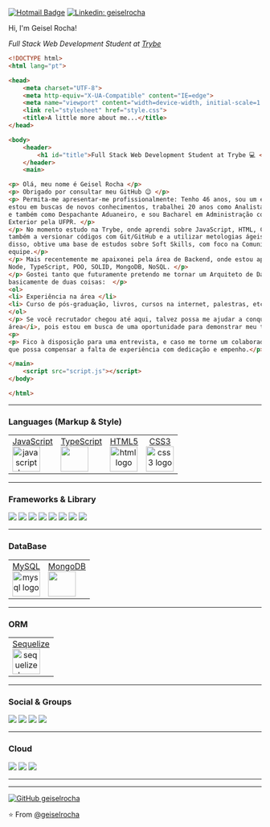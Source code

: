 [![Hotmail Badge](https://img.shields.io/badge/-Hotmail-0078D4?style=flat-square&logo=microsoft-outlook&logoColor=white&link=mailto:geiselrocha@hotmail.com)](mailto:geiselrocha@hotmail.com)
[![Linkedin: geiselrocha](https://img.shields.io/badge/-geiselrocha-blue?style=flat-square&logo=Linkedin&logoColor=white&link=https://www.linkedin.com/in/geisel-rocha-geiselrocha/)](https://www.linkedin.com/in/geisel-rocha-geiselrocha/)

Hi, I'm Geisel Rocha! 
<p><em>Full Stack Web Development Student at <a href="https://www.betrybe.com/">Trybe</a></em></p>

```html
<!DOCTYPE html>
<html lang="pt">

<head>
    <meta charset="UTF-8">
    <meta http-equiv="X-UA-Compatible" content="IE=edge">
    <meta name="viewport" content="width=device-width, initial-scale=1.0">
    <link rel="stylesheet" href="style.css">
    <title>A little more about me...</title>
</head>

<body>
    <header>
        <h1 id="title">Full Stack Web Development Student at Trybe 💻 </h1>
    </header>
    <main>

<p> Olá, meu nome é Geisel Rocha </p>
<p> Obrigado por consultar meu GitHub 😉 </p>
<p> Permita-me apresentar-me profissionalmente: Tenho 46 anos, sou um empreendedor e atualmente 
estou em buscas de novos conhecimentos, trabalhei 20 anos como Analista de Importação/Exportação 
e também como Despachante Aduaneiro, e sou Bacharel em Administração com Habilitação em Comércio 
Exterior pela UFPR. </p>
</p> No momento estudo na Trybe, onde aprendi sobre JavaScript, HTML, CSS, React, Redux. Aprendi 
também a versionar códigos com Git/GitHub e a utilizar metologias ágeis como Scrum e Kanban. Além 
disso, obtive uma base de estudos sobre Soft Skills, com foco na Comunicação e no trabalho em 
equipe.</p>
</p> Mais recentemente me apaixonei pela área de Backend, onde estou aprendendo sobre Docker, MySQL, 
Node, TypeScript, POO, SOLID, MongoDB, NoSQL. </p>
</p> Gostei tanto que futuramente pretendo me tornar um Arquiteto de Dados, e para isto vou precisar 
basicamente de duas coisas:  </p>
<ol>
<li> Experiência na área </li>
<li> Curso de pós-graduação, livros, cursos na internet, palestras, etc. </li>
</ol>
</p> Se você recrutador chegou até aqui, talvez possa me ajudar a conquistar a  <i>experiência na 
área</i>, pois estou em busca de uma oportunidade para demonstrar meu talento e minhas habilidades. 
<p> 
<p> Fico à disposição para uma entrevista, e caso me torne um colaborador na sua empresa, acredito 
que possa compensar a falta de experiência com dedicação e empenho.</p>

</main>
    <script src="script.js"></script>
</body>

</html>
``` 
<hr />

### Languages (Markup & Style)
<div>
  <table>
    <tr>
      <td>
        <a href="https://www.javascript.com/" target="_blank" align="center">
        <div>JavaScript</div>
        <img src="https://cdn.jsdelivr.net/gh/devicons/devicon/icons/javascript/javascript-original.svg" height="50" width="55" alt="javascript logo"  />
        </a>
      </td>
      <td>
        <a href="https://www.typescriptlang.org/" target="_blank" align="center">
        <div>TypeScript</div>
        <img src="https://cdn.jsdelivr.net/gh/devicons/devicon/icons/typescript/typescript-original.svg" height="50" width="55" />
        </a>
      </td>
      <td>
        <a href="https://developer.mozilla.org/pt-BR/docs/Web/HTML" target="_blank" align="center">
        <div>HTML5</div>
        <img src="https://cdn.jsdelivr.net/gh/devicons/devicon/icons/html5/html5-original.svg" height="50" width="55" alt="html logo" />
        </a>
      </td>
      <td>
        <a href="https://developer.mozilla.org/pt-BR/docs/Web/CSS" target="_blank" align="center">
        <div>CSS3</div>
        <img src="https://cdn.jsdelivr.net/gh/devicons/devicon/icons/css3/css3-original.svg" height="50" width="55" alt="css3 logo"  />
        </a>
      </td>
    </tr>
  </table>
</div>

</div>
<hr />

### Frameworks & Library
<div>
  <img src="https://img.shields.io/badge/chai-A30701?style=for-the-badge&logo=chai&logoColor=white" />
  <img src="https://img.shields.io/badge/Docker-2CA5E0?style=for-the-badge&logo=docker&logoColor=white" />
  <img src="https://img.shields.io/badge/Express.js-000000?style=for-the-badge&logo=express&logoColor=white" />
  <img src="https://img.shields.io/badge/Insomnia-5849be?style=for-the-badge&logo=Insomnia&logoColor=white" />
  <img src="https://img.shields.io/badge/JWT-000000?style=for-the-badge&logo=JSON%20web%20tokens&logoColor=white" />
  <img src="https://img.shields.io/badge/Node.js-43853D?style=for-the-badge&logo=node.js&logoColor=white" />
  <img src="https://img.shields.io/badge/React-20232A?style=for-the-badge&logo=react&logoColor=61DAFB" />
  <img src="https://img.shields.io/badge/Redux-593D88?style=for-the-badge&logo=redux&logoColor=white" />
</div>
<hr />

### DataBase
<div>
  <table>
  <tr>
  <td>
    <a href="https://www.mysql.com/" target="_blank" align="center">
      <div>MySQL</div>
      <img src="https://cdn.jsdelivr.net/gh/devicons/devicon/icons/mysql/mysql-original.svg" height="50" width="55" alt="mysql logo"  />
    </a>
  </td>
   <td>
    <a href="https://www.mongodb.com/" target="_blank" align="center">
      <div>MongoDB</div>
      <img src="https://cdn.jsdelivr.net/gh/devicons/devicon/icons/mongodb/mongodb-original.svg" height="50" width="55"/>
    </a>
  </td>
  </tr>
  </table>
</div>
<hr />

### ORM
<div>
  <table>
    <tr>
      <td>
        <a href="https://sequelize.org/" target="_blank" align="center">
        <div>Sequelize</div>
        <img src="https://sequelize.org/img/logo.svg" height="50" width="55" alt="sequelize logo"  />
        </a>
      </td>
    </tr>
  </table>
 </div>
<hr />

### Social & Groups
<div>
  <img src="https://img.shields.io/badge/GIT-E44C30?style=for-the-badge&logo=git&logoColor=white" />
  <img src="https://img.shields.io/badge/Google%20Meet-00897B?style=for-the-badge&logo=google-meet&logoColor=white" />
  <img src="https://img.shields.io/badge/Slack-4A154B?style=for-the-badge&logo=slack&logoColor=white" />
  <img src="https://img.shields.io/badge/Zoom-2D8CFF?style=for-the-badge&logo=zoom&logoColor=white" />
</div>
<hr />

### Cloud
<div>
  <img src="https://img.shields.io/badge/Heroku-430098?style=for-the-badge&logo=heroku&logoColor=white" />
  <img src="https://img.shields.io/badge/Railway-131415?style=for-the-badge&logo=railway&logoColor=white" />
  <img src="https://img.shields.io/badge/Vercel-000000?style=for-the-badge&logo=vercel&logoColor=white" />
</div>
<hr />


---
[![GitHub geiselrocha](https://img.shields.io/github/followers/geiselrocha?label=follow&style=social)](https://github.com/geiselrocha)

⭐️ From [@geiselrocha](https://github.com/geiselrocha)
